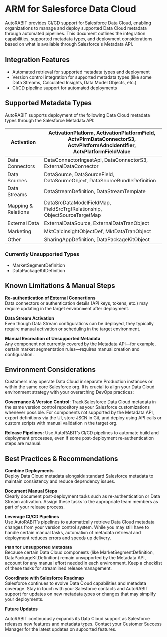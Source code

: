 # ARM for Salesforce Data Cloud

AutoRABIT provides CI/CD support for Salesforce Data Cloud, enabling organizations to manage and deploy supported Data Cloud metadata through automated pipelines. This document outlines the integration capabilities, supported metadata types, and deployment considerations based on what is available through Salesforce's Metadata API.&#x20;

## Integration Features&#x20;

* Automated retrieval for supported metadata types and deployment&#x20;
* Version control integration for supported metadata types (like some Data Streams, Calculated Insights, Data Model Objects, etc.)&#x20;
* CI/CD pipeline support for automated deployments&#x20;

## Supported Metadata Types&#x20;

AutoRABIT supports deployment of the following Data Cloud metadata types through the Salesforce Metadata API:&#x20;

| Activation           | ActivationPlatform, ActivationPlatformField, ActvPfrmDataConnectorS3, ActvPlatformAdncIdentifier, ActvPlatformFieldValue  |
| -------------------- | ------------------------------------------------------------------------------------------------------------------------- |
| Data Connectors      | DataConnectorIngestApi, DataConnectorS3, ExternalDataConnector                                                            |
| Data Sources         | DataSource, DataSourceField, DataSourceObject, DataSourceBundleDefinition                                                 |
| Data Streams         | DataStreamDefinition, DataStreamTemplate                                                                                  |
| Mapping & Relations  | DataSrcDataModelFieldMap, FieldSrcTrgtRelationship, ObjectSourceTargetMap                                                 |
| External Data        | ExternalDataSource, ExternalDataTranObject                                                                                |
| Marketing            | MktCalcInsightObjectDef, MktDataTranObject                                                                                |
| Other                | SharingAppDefinition, DataPackageKitObject                                                                                |

### Currently Unsupported Types&#x20;

* MarketSegmentDefinition&#x20;
* DataPackageKitDefinition&#x20;

## Known Limitations & Manual Steps&#x20;

**Re-authentication of External Connections** \
Data connectors or authentication details (API keys, tokens, etc.) may require updating in the target environment after deployment.&#x20;

**Data Stream Activation** \
Even though Data Stream configurations can be deployed, they typically require manual activation or scheduling in the target environment.&#x20;

**Manual Recreation of Unsupported Metadata** \
Any component not currently covered by the Metadata API—for example, certain market segmentation rules—requires manual creation and configuration.&#x20;

## Environment Considerations&#x20;

Customers may operate Data Cloud in separate Production instances or within the same core Salesforce org. It is crucial to align your Data Cloud environment strategy with your overarching DevOps practices:&#x20;

**Governance & Version Control:** Track Salesforce Data Cloud metadata in the same version control repository as your Salesforce customizations whenever possible. For components not supported by the Metadata API, export definitions via the UI, store JSON in Git, and deploy using API calls or custom scripts with manual validation in the target org.&#x20;

**Release Pipelines:** Use AutoRABIT’s CI/CD pipelines to automate build and deployment processes, even if some post-deployment re-authentication steps are manual.&#x20;

## Best Practices & Recommendations&#x20;

**Combine Deployments** \
Deploy Data Cloud metadata alongside standard Salesforce metadata to maintain consistency and reduce dependency issues.&#x20;

**Document Manual Steps** \
Clearly document post-deployment tasks such as re-authentication or Data Stream activation. Assign these tasks to the appropriate team members as part of your release process.&#x20;

**Leverage CI/CD Pipelines** \
Use AutoRABIT’s pipelines to automatically retrieve Data Cloud metadata changes from your version control system. While you may still have to handle certain manual tasks, automation of metadata retrieval and deployment reduces errors and speeds up delivery.&#x20;

**Plan for Unsupported Metadata** \
Because certain Data Cloud components (like MarketSegmentDefinition, DataPackageKitDefinition) remain unsupported by the Metadata API, account for any manual effort needed in each environment. Keep a checklist of these tasks for streamlined release management.&#x20;

**Coordinate with Salesforce Roadmap** \
Salesforce continues to evolve Data Cloud capabilities and metadata coverage. Stay in touch with your Salesforce contacts and AutoRABIT support for updates on new metadata types or changes that may simplify your deployments.&#x20;

**Future Updates**&#x20;

AutoRABIT continuously expands its Data Cloud support as Salesforce releases new features and metadata types. Contact your Customer Success Manager for the latest updates on supported features.&#x20;

&#x20;

&#x20;
